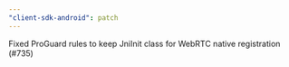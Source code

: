 ```yaml
---
"client-sdk-android": patch
---
```


Fixed ProGuard rules to keep JniInit class for WebRTC native registration (#735)